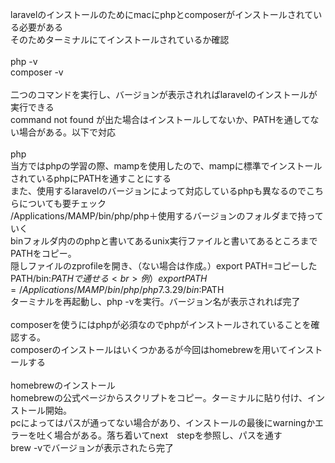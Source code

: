 laravelのインストールのためにmacにphpとcomposerがインストールされている必要がある
<br>
そのためターミナルにてインストールされているか確認
<br>
<br>
php -v
<br>
composer -v
<br>
<br>
二つのコマンドを実行し、バージョンが表示されればlaravelのインストールが実行できる
<br>
command not found が出た場合はインストールしてないか、PATHを通してない場合がある。以下で対応
<br>
<br>
php
<br>
当方ではphpの学習の際、mampを使用したので、mampに標準でインストールされているphpにPATHを通すことにする
<br>
また、使用するlaravelのバージョンによって対応しているphpも異なるのでこちらについても要チェック
<br>
/Applications/MAMP/bin/php/php＋使用するバージョンのフォルダまで持っていく
<br>
binフォルダ内ののphpと書いてあるunix実行ファイルと書いてあるところまでPATHをコピー。
<br>
隠しファイルのzprofileを開き、（ない場合は作成。）export PATH=コピーしたPATH/bin:$PATHで通せる
<br>
例）export PATH=/Applications/MAMP/bin/php/php7.3.29/bin:$PATH
<br>
ターミナルを再起動し、php -vを実行。バージョン名が表示されれば完了
<br>
<br>
composerを使うにはphpが必須なのでphpがインストールされていることを確認する。
<br>
composerのインストールはいくつかあるが今回はhomebrewを用いてインストールする
<br>
<br>
homebrewのインストール
<br>
homebrewの公式ページからスクリプトをコピー。ターミナルに貼り付け、インストール開始。
<br>
pcによってはパスが通ってない場合があり、インストールの最後にwarningかエラーを吐く場合がある。落ち着いてnext　stepを参照し、パスを通す
<br>
brew -vでバージョンが表示されたら完了
